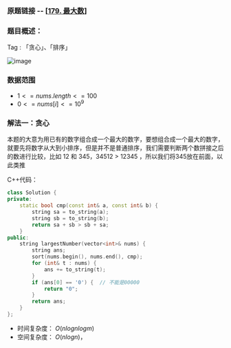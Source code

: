 ### 原题链接 -- [[179. 最大数](https://leetcode.cn/problems/largest-number/)]

### 题目概述：
Tag : 「贪心」、「排序」

![image](https://user-images.githubusercontent.com/99656524/198170612-b9c77b27-818c-4c04-8538-455554e7df9a.png)

### 数据范围
* $1 <= nums.length <= 100$
* $0 <= nums[i] <= 10^9$

### 解法一：贪心
本题的大意为用已有的数字组合成一个最大的数字，要想组合成一个最大的数字，就要先将数字从大到小排序，但是并不是普通排序，我们需要判断两个数拼接之后的数进行比较，比如 12 和 345，34512 > 12345 ，所以我们将345放在前面，以此类推

C++代码：
```cpp
class Solution {
private:
    static bool cmp(const int& a, const int& b) {
        string sa = to_string(a);
        string sb = to_string(b);
        return sa + sb > sb + sa;
    }
public:
    string largestNumber(vector<int>& nums) {
        string ans;
        sort(nums.begin(), nums.end(), cmp);
        for (int& t : nums) {
            ans += to_string(t);
        }
        if (ans[0] == '0') {  // 不能是00000
            return "0";
        }
        return ans;
    }
};
```
* 时间复杂度： $O(nlognlogm)$ 
* 空间复杂度： $O(nlogn)$， 
